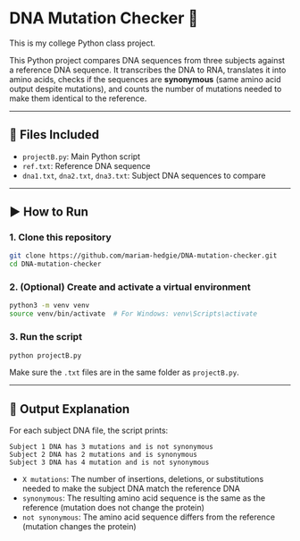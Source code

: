 # DNA Mutation Checker 🧬

This is my college Python class project.

This Python project compares DNA sequences from three subjects against a reference DNA sequence. It transcribes the DNA to RNA, translates it into amino acids, checks if the sequences are **synonymous** (same amino acid output despite mutations), and counts the number of mutations needed to make them identical to the reference.

---

## 🧪 Files Included

- `projectB.py`: Main Python script  
- `ref.txt`: Reference DNA sequence  
- `dna1.txt`, `dna2.txt`, `dna3.txt`: Subject DNA sequences to compare  

---

## ▶️ How to Run

### 1. Clone this repository

```bash
git clone https://github.com/mariam-hedgie/DNA-mutation-checker.git
cd DNA-mutation-checker
```

### 2. (Optional) Create and activate a virtual environment

```bash
python3 -m venv venv
source venv/bin/activate  # For Windows: venv\Scripts\activate
```

### 3. Run the script

```bash
python projectB.py
```

Make sure the `.txt` files are in the same folder as `projectB.py`.

---

## 📌 Output Explanation

For each subject DNA file, the script prints:

```
Subject 1 DNA has 3 mutations and is not synonymous
Subject 2 DNA has 2 mutations and is synonymous
Subject 3 DNA has 4 mutation and is not synonymous
```

- `X mutations`: The number of insertions, deletions, or substitutions needed to make the subject DNA match the reference DNA  
- `synonymous`: The resulting amino acid sequence is the same as the reference (mutation does not change the protein)  
- `not synonymous`: The amino acid sequence differs from the reference (mutation changes the protein)  


